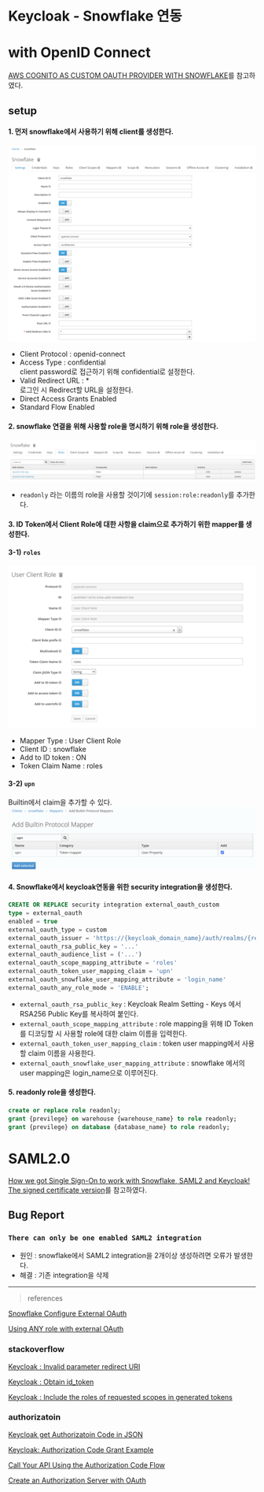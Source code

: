 # Keycloak - Snowflake 연동

# with OpenID Connect 
[AWS COGNITO AS CUSTOM OAUTH PROVIDER WITH SNOWFLAKE](https://community.snowflake.com/s/article/How-to-use-AWS-Cognito-and-Lambda-to-generate-a-Authorization-token-and-use-Scopes-for-Oauth-with-Snowflake)를 참고하였다.

## setup
#### 1. 먼저 snowflake에서 사용하기 위해 client를 생성한다.
![](./../img/snowflake-client.png)

- Client Protocol : openid-connect
- Access Type : confidential  
    client password로 접근하기 위해 confidential로 설정한다.
- Valid Redirect URL : *  
    로그인 시 Redirect할 URL을 설정한다.
- Direct Access Grants Enabled
- Standard Flow Enabled

#### 2. snowflake 연결을 위해 사용할 role을 명시하기 위해 role을 생성한다.
![](./../img/snowflake-client-role.png)

- `readonly` 라는 이름의 role을 사용할 것이기에 `session:role:readonly`를 추가한다.

#### 3. ID Token에서 Client Role에 대한 사항을 claim으로 추가하기 위한 mapper를 생성한다.

#### 3-1) `roles`
![](./../img/snowflake-client-role-mapper.png)

- Mapper Type : User Client Role
- Client ID : snowflake
- Add to ID token : ON
- Token Claim Name : roles

#### 3-2) `upn`
Builtin에서 claim을 추가할 수 있다.
![](./../img/snowflake-client-role-builtin.png)

#### 4. Snowflake에서 keycloak연동을 위한 security integration을 생성한다.

```sql
CREATE OR REPLACE security integration external_oauth_custom
type = external_oauth
enabled = true
external_oauth_type = custom
external_oauth_issuer = 'https://{keycloak_domain_name}/auth/realms/{real_name}'
external_oauth_rsa_public_key = '...'
external_oauth_audience_list = ('...')
external_oauth_scope_mapping_attribute = 'roles'
external_oauth_token_user_mapping_claim = 'upn'
external_oauth_snowflake_user_mapping_attribute = 'login_name'
external_oauth_any_role_mode = 'ENABLE';
```
- `external_oauth_rsa_public_key` : Keycloak Realm Setting - Keys 에서 RSA256 Public Key를 복사하여 붙인다.
- `external_oauth_scope_mapping_attribute` : role mapping을 위해 ID Token를 디코딩할 시 사용할 role에 대한  claim 이름을 입력한다.
- `external_oauth_token_user_mapping_claim` : token user mapping에서 사용할 claim 이름을 사용한다.
- `external_oauth_snowflake_user_mapping_attribute` : snowflake 에서의 user mapping은 login_name으로 이루어진다.  

#### 5. readonly role을 생성한다. 
```sql
create or replace role readonly;
grant {previlege} on warehouse {warehouse_name} to role readonly;
grant {previlege} on database {database_name} to role readonly;   
```

# SAML2.0 
[How we got Single Sign-On to work with Snowflake, SAML2 and Keycloak! The signed certificate version](https://frost-stefan.medium.com/how-we-got-single-sign-on-to-work-with-snowflake-saml2-and-keycloak-53f047824296)를 참고하였다.

## Bug Report

### `There can only be one enabled SAML2 integration`
- 원인 : snowflake에서 SAML2 integration을 2개이상 생성하려면 오류가 발생한다.
- 해결 : 기존 integration을 삭제

---
> references

[Snowflake Configure External OAuth](https://docs.snowflake.com/en/user-guide/oauth-ext-custom.html#configuration-procedure)

[Using ANY role with external OAuth](https://docs.snowflake.com/en/user-guide/oauth-pingfed.html?&_ga=2.171557027.2083766784.1655097623-600134530.1651033897#using-any-role-with-external-oauth)


### stackoverflow
[Keycloak : Invalid parameter redirect URI](https://stackoverflow.com/questions/45352880/keycloak-invalid-parameter-redirect-uri)

[Keycloak : Obtain id_token](https://stackoverflow.com/questions/49322417/obtain-id-token-with-keycloak)

[Keycloak : Include the roles of requested scopes in generated tokens](https://stackoverflow.com/questions/65782574/keycloak-include-the-roles-of-requested-scopes-in-generated-tokens)

### authorizatoin
[Keycloak get Authorizatoin Code in JSON](https://stackoverflow.com/questions/52311757/keycloak-get-authorization-code-in-json)

[Keycloak: Authorization Code Grant Example](https://www.appsdeveloperblog.com/keycloak-authorization-code-grant-example/)

[Call Your API Using the Authorization Code Flow](https://auth0.com/docs/get-started/authentication-and-authorization-flow/call-your-api-using-the-authorization-code-flow#customize-tokens)

[Create an Authorization Server with OAuth](https://help.sigmacomputing.com/hc/en-us/articles/360053705993-OAuth-with-Snowflake)